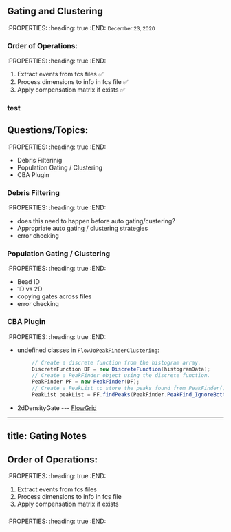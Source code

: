 ## Gating and Clustering
:PROPERTIES:
:heading: true
:END:
<small>December 23, 2020</small>
### Order of Operations:
:PROPERTIES:
:heading: true
:END:
1. Extract events from fcs files ✅
2. Process dimensions to info in fcs file ✅
3. Apply compensation matrix if exists ✅
### test
## Questions/Topics:
:PROPERTIES:
:heading: true
:END:
- Debris Filterinig
- Population Gating / Clustering
- CBA Plugin
### Debris Filtering
:PROPERTIES:
:heading: true
:END:
- does this need to happen before auto gating/custering?
- Appropriate auto gating / clustering strategies
- error checking
### Population Gating / Clustering
:PROPERTIES:
:heading: true
:END:
- Bead ID
- 1D vs 2D
- copying gates across files
- error checking
### CBA Plugin
:PROPERTIES:
:heading: true
:END:
- undefined classes in `FlowJoPeakFinderClustering`:
```java
        // Create a discrete function from the histogram array.
        DiscreteFunction DF = new DiscreteFunction(histogramData);
        // Create a PeakFinder object using the discrete function.
        PeakFinder PF = new PeakFinder(DF);
        // Create a PeakList to store the peaks found from PeakFinder().
        PeakList peakList = PF.findPeaks(PeakFinder.PeakFind_IgnoreBottom15Percent);
```
- 2dDensityGate --- [FlowGrid](https://github.com/VCCRI/FlowGrid)
---
title: Gating Notes
---

## Order of Operations:
:PROPERTIES:
:heading: true
:END:
1. Extract events from fcs files
2. Process dimensions to info in fcs file
3. Apply compensation matrix if exists
###
:PROPERTIES:
:heading: true
:END:

